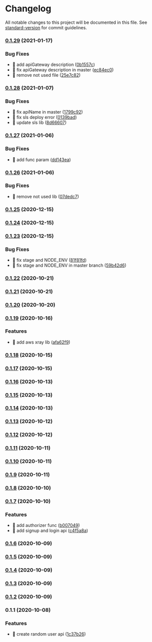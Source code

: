 # Changelog

All notable changes to this project will be documented in this file. See [standard-version](https://github.com/conventional-changelog/standard-version) for commit guidelines.

### [0.1.29](https://github.com/yeukfei02/random-user-api-serverless/compare/v0.1.28...v0.1.29) (2021-01-17)


### Bug Fixes

* 🐛 add apiGateway description ([0b1557c](https://github.com/yeukfei02/random-user-api-serverless/commit/0b1557cd591b040bec058518e15fce57411a7043))
* 🐛 fix apiGateway description in master ([ec84ec0](https://github.com/yeukfei02/random-user-api-serverless/commit/ec84ec04694748d1e18679cfbd69adea03c49ae2))
* 🐛 remove not used file ([25e7c82](https://github.com/yeukfei02/random-user-api-serverless/commit/25e7c823b552e3b8bb6909af65efeb5af87584b0))

### [0.1.28](https://github.com/yeukfei02/random-user-api-serverless/compare/v0.1.27...v0.1.28) (2021-01-07)


### Bug Fixes

* 🐛 fix apiName in master ([1799c92](https://github.com/yeukfei02/random-user-api-serverless/commit/1799c925f5a391a0a23372368c2b1287df777ad2))
* 🐛 fix sls deploy error ([0139bad](https://github.com/yeukfei02/random-user-api-serverless/commit/0139badc01bdc87874d5100b86e2a1d44aafd164))
* 🐛 update sls lib ([8d66607](https://github.com/yeukfei02/random-user-api-serverless/commit/8d666079f7983dd62302de2adea01c3dd67dde10))

### [0.1.27](https://github.com/yeukfei02/random-user-api-serverless/compare/v0.1.26...v0.1.27) (2021-01-06)


### Bug Fixes

* 🐛 add func param ([dd143ea](https://github.com/yeukfei02/random-user-api-serverless/commit/dd143ea0722fe31c2899c62e5ac3db4a6518f97f))

### [0.1.26](https://github.com/yeukfei02/random-user-api-serverless/compare/v0.1.25...v0.1.26) (2021-01-06)


### Bug Fixes

* 🐛 remove not used lib ([07dedc7](https://github.com/yeukfei02/random-user-api-serverless/commit/07dedc77cf21fa6a6863833ff0f990df5849d4d1))

### [0.1.25](https://github.com/yeukfei02/random-user-api-serverless/compare/v0.1.24...v0.1.25) (2020-12-15)

### [0.1.24](https://github.com/yeukfei02/random-user-api-serverless/compare/v0.1.23...v0.1.24) (2020-12-15)

### [0.1.23](https://github.com/yeukfei02/random-user-api-serverless/compare/v0.1.22...v0.1.23) (2020-12-15)


### Bug Fixes

* 🐛 fix stage and NODE_ENV ([81f81fd](https://github.com/yeukfei02/random-user-api-serverless/commit/81f81fdd136a0468717cd747f5452bcf0164c988))
* 🐛 fix stage and NODE_ENV in master branch ([59b42d6](https://github.com/yeukfei02/random-user-api-serverless/commit/59b42d61b5355cac84f19d3692d1f2595d4d8d5e))

### [0.1.22](https://github.com/yeukfei02/random-user-api-serverless/compare/v0.1.21...v0.1.22) (2020-10-21)

### [0.1.21](https://github.com/yeukfei02/random-user-api-serverless/compare/v0.1.20...v0.1.21) (2020-10-21)

### [0.1.20](https://github.com/yeukfei02/random-user-api-serverless/compare/v0.1.19...v0.1.20) (2020-10-20)

### [0.1.19](https://github.com/yeukfei02/random-user-api-serverless/compare/v0.1.18...v0.1.19) (2020-10-16)


### Features

* 🎸 add aws xray lib ([afa62f9](https://github.com/yeukfei02/random-user-api-serverless/commit/afa62f9068ecfd400315805278f8b810e9910295))

### [0.1.18](https://github.com/yeukfei02/random-user-api-serverless/compare/v0.1.17...v0.1.18) (2020-10-15)

### [0.1.17](https://github.com/yeukfei02/random-user-api-serverless/compare/v0.1.16...v0.1.17) (2020-10-15)

### [0.1.16](https://github.com/yeukfei02/random-user-api-serverless/compare/v0.1.15...v0.1.16) (2020-10-13)

### [0.1.15](https://github.com/yeukfei02/random-user-api-serverless/compare/v0.1.14...v0.1.15) (2020-10-13)

### [0.1.14](https://github.com/yeukfei02/random-user-api-serverless/compare/v0.1.13...v0.1.14) (2020-10-13)

### [0.1.13](https://github.com/yeukfei02/random-user-api-serverless/compare/v0.1.12...v0.1.13) (2020-10-12)

### [0.1.12](https://github.com/yeukfei02/random-user-api-serverless/compare/v0.1.11...v0.1.12) (2020-10-12)

### [0.1.11](https://github.com/yeukfei02/random-user-api-serverless/compare/v0.1.10...v0.1.11) (2020-10-11)

### [0.1.10](https://github.com/yeukfei02/random-user-api-serverless/compare/v0.1.9...v0.1.10) (2020-10-11)

### [0.1.9](https://github.com/yeukfei02/random-user-api-serverless/compare/v0.1.8...v0.1.9) (2020-10-11)

### [0.1.8](https://github.com/yeukfei02/random-user-api-serverless/compare/v0.1.7...v0.1.8) (2020-10-10)

### [0.1.7](https://github.com/yeukfei02/random-user-api-serverless/compare/v0.1.6...v0.1.7) (2020-10-10)


### Features

* 🎸 add authorizer func ([b007049](https://github.com/yeukfei02/random-user-api-serverless/commit/b007049b8e30cb9269570856a59d79f5eab95b3e))
* 🎸 add signup and login api ([c4f5a8a](https://github.com/yeukfei02/random-user-api-serverless/commit/c4f5a8a35f996ead9c26c830a00f134ed5fe0be4))

### [0.1.6](https://github.com/yeukfei02/random-user-api-serverless/compare/v0.1.5...v0.1.6) (2020-10-09)

### [0.1.5](https://github.com/yeukfei02/random-user-api-serverless/compare/v0.1.4...v0.1.5) (2020-10-09)

### [0.1.4](https://github.com/yeukfei02/random-user-api-serverless/compare/v0.1.3...v0.1.4) (2020-10-09)

### [0.1.3](https://github.com/yeukfei02/random-user-api-serverless/compare/v0.1.2...v0.1.3) (2020-10-09)

### [0.1.2](https://github.com/yeukfei02/random-user-api-serverless/compare/v0.1.1...v0.1.2) (2020-10-09)

### 0.1.1 (2020-10-08)


### Features

* 🎸 create random user api ([1c37b26](https://github.com/yeukfei02/random-user-api-serverless/commit/1c37b2631ce4bfbd63a9522af3eae17d301924bc))
